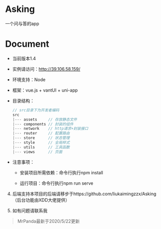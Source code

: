 # Asking

一个问与答的app

# Document

- 当前版本1.4

- 实例请访问：http://39.106.58.159/

- 环境支持：Node

- 框架：vue.js + vantUI + uni-app

- 目录结构：

    ``` javascript
    // src目录下为开发者编码
    src
    |--- assets     // 存放静态文件
    |--- components // 封装的组件
    |--- network    // http请求+封装接口
    |--- router     // 配置路由
    |--- store      // 状态管理
    |--- style      // 全局样式
    |--- utils      // 工具函数
    |--- views      // 页面
    ```

- 注意事项：

    - 安装项目所需依赖：命令行执行npm install

    - 运行项目：命令行执行npm run serve

4. 后端支持本项目的后端请移步于https://github.com/liukaimingzzx/Asking （后台功能由XDD大佬提供）

5. 如有问题请联系我


> MrPanda最新于2020/5/22更新

